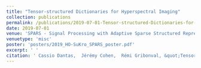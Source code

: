```yaml
---
title: "Tensor-structured Dictionaries for Hyperspectral Imaging"
collection: publications
permalink: /publications/2019-07-01-Tensor-structured-Dictionaries-for-Hyperspectral-Imaging
date: 2019-07-01
venue: 'SPARS - Signal Processing with Adaptive Sparse Structured Representations workshop'
venuetype: 'misc'
poster: 'posters/2019_HO-SuKro_SPARS_poster.pdf'
excerpt: ' '
citation: ' Cassio Dantas,  Jérémy Cohen,  Rémi Gribonval, &quot;Tensor-structured Dictionaries for Hyperspectral Imaging.&quot; SPARS - Signal Processing with Adaptive Sparse Structured Representations workshop, 2019.'
---
```


